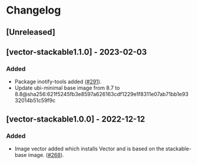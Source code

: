# Changelog

## [Unreleased]

## [vector-stackable1.1.0] - 2023-02-03

### Added

- Package inotify-tools added ([#291]).
- Update ubi-minimal base image from 8.7 to 8.8@sha256:621f5245fb3e8597a626163cdf1229e1f8311e07ab71bb1e9332014b51c59f9c

[#291]: https://github.com/stackabletech/docker-images/pull/291

## [vector-stackable1.0.0] - 2022-12-12

### Added

- Image vector added which installs Vector and is based on the stackable-base
  image. ([#268]).

[#268]: https://github.com/stackabletech/docker-images/pull/268
